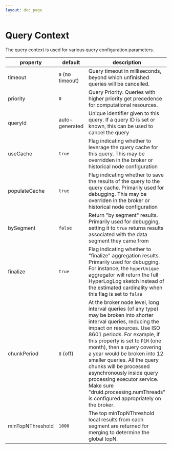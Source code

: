 ```yaml
---
layout: doc_page
---
```


Query Context
=============

The query context is used for various query configuration parameters.

|property         |default              | description          |
|-----------------|---------------------|----------------------|
|timeout          | `0` (no timeout)    | Query timeout in milliseconds, beyond which unfinished queries will be cancelled. |
|priority         | `0`                 | Query Priority. Queries with higher priority get precedence for computational resources.|
|queryId          | auto-generated      | Unique identifier given to this query. If a query ID is set or known, this can be used to cancel the query |
|useCache         | `true`              | Flag indicating whether to leverage the query cache for this query. This may be overridden in the broker or historical node configuration |
|populateCache    | `true`              | Flag indicating whether to save the results of the query to the query cache. Primarily used for debugging. This may be overriden in the broker or historical node configuration |
|bySegment        | `false`             | Return "by segment" results. Primarily used for debugging, setting it to `true` returns results associated with the data segment they came from |
|finalize         | `true`              | Flag indicating whether to "finalize" aggregation results. Primarily used for debugging. For instance, the `hyperUnique` aggregator will return the full HyperLogLog sketch instead of the estimated cardinality when this flag is set to `false` |
|chunkPeriod      | `0` (off)           | At the broker node level, long interval queries (of any type) may be broken into shorter interval queries, reducing the impact on resources. Use ISO 8601 periods. For example, if this property is set to `P1M` (one month), then a query covering a year would be broken into 12 smaller queries. All the query chunks will be processed asynchronously inside query processing executor service. Make sure "druid.processing.numThreads" is configured appropriately on the broker. |
|minTopNThreshold | `1000`              | The top minTopNThreshold local results from each segment are returned for merging to determine the global topN. |
